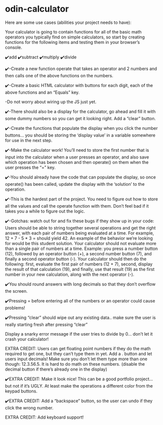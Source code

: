 # odin-calculator

Here are some use cases (abilities your project needs to have):

Your calculator is going to contain functions for all of the basic math operators you typically find on simple calculators, so start by creating functions for the following items and testing them in your browser’s console.

✔️add
✔️subtract
✔️multiply
✔️divide

✔️-Create a new function operate that takes an operator and 2 numbers and then calls one of the above functions on the numbers.

✔️-Create a basic HTML calculator with buttons for each digit, each of the above functions and an “Equals” key.

-Do not worry about wiring up the JS just yet.

✔️-There should also be a display for the calculator, go ahead and fill it with some dummy numbers so you can get it looking right.
Add a “clear” button.

✔️-Create the functions that populate the display when you click the number buttons… you should be storing the ‘display value’ in a variable somewhere for use in the next step.

✔️-Make the calculator work! You’ll need to store the first number that is input into the calculator when a user presses an operator, and also save which operation has been chosen and then operate() on them when the user presses the “=” key.

✔️-You should already have the code that can populate the display, so once operate() has been called, update the display with the ‘solution’ to the operation.

✔️-This is the hardest part of the project. You need to figure out how to store all the values and call the operate function with them. Don’t feel bad if it takes you a while to figure out the logic.

✔️-Gotchas: watch out for and fix these bugs if they show up in your code:
Users should be able to string together several operations and get the right answer, with each pair of numbers being evaluated at a time. For example, 12 + 7 - 5 * 3 = should yield 42. An example of the behavior we’re looking for would be this student solution.
Your calculator should not evaluate more than a single pair of numbers at a time. Example: you press a number button (12), followed by an operator button (+), a second number button (7), and finally a second operator button (-). Your calculator should then do the following: first, evaluate the first pair of numbers (12 + 7), second, display the result of that calculation (19), and finally, use that result (19) as the first number in your new calculation, along with the next operator (-).

✔️You should round answers with long decimals so that they don’t overflow the screen.

✔️Pressing = before entering all of the numbers or an operator could cause problems!

✔️Pressing “clear” should wipe out any existing data.. make sure the user is really starting fresh after pressing “clear”

Display a snarky error message if the user tries to divide by 0… don’t let it crash your calculator!

EXTRA CREDIT: Users can get floating point numbers if they do the math required to get one, but they can’t type them in yet. Add a . button and let users input decimals! Make sure you don’t let them type more than one though: 12.3.56.5. It is hard to do math on these numbers. (disable the decimal button if there’s already one in the display)

✔️EXTRA CREDIT: Make it look nice! This can be a good portfolio project… but not if it’s UGLY. At least make the operations a different color from the keypad buttons.

✔️EXTRA CREDIT: Add a “backspace” button, so the user can undo if they click the wrong number.

EXTRA CREDIT: Add keyboard support!